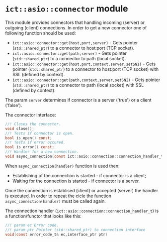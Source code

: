 # `ict::asio::connector` module

This module provides connectors that handling incoming (server) or outgoing (client) connections. In order to get a new connector one of following function should be used:
* `ict::asio::connector::get(host,port,server)` - Gets pointer (`std::shared_ptr`) to a connector to host:port (TCP socket).
* `ict::asio::connector::get(path,server)` - Gets pointer (`std::shared_ptr`) to a connector to path (local socket).
* `ict::asio::connector::get(host,port,context,server,setSNI)` - Gets pointer (`std::shared_ptr`) to a connector to host:port (TCP socket) with SSL (defined by context).
* `ict::asio::connector::get(path,context,server,setSNI)` - Gets pointer (`std::shared_ptr`) to a connector to path (local socket) with SSL (defined by context).

The param `server` determines if connector is a server ('true') or a client ('false').

The connector interface:
```c
//! Closes the connector.
void close();
//! Tests if connector is open.
bool is_open() const;
//! Tests if error occured.
bool is_error() const;
//! Handler for a new connection.
void async_connection(const ict::asio::connection::connection_handler_t &handler);
```

When `async_connection(handler)` function is used then:
* Establishing of the connection is started - if connector is a client;
* Waiting for the connection is started - if connector is a server.

Once the connection is establised (client) or accepted (server) the handler is executed. In order to repeat the cicle the function `async_connection(handler)` must be called again.

The connection handler (`ict::asio::connection::connection_handler_t`) is a function/functor that looks like this:
```c
//! param ec Error code.
//! param ptr Pointer (std::shared_ptr) to connection interface
void(const error_code_t& ec,interface_ptr ptr)
```